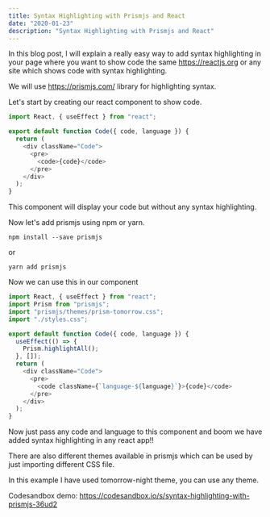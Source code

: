 ```yaml
---
title: Syntax Highlighting with Prismjs and React 
date: "2020-01-23"
description: "Syntax Highlighting with Prismjs and React"
---
```


In this blog post, I will explain a really easy way to add syntax highlighting in your page where you want to show code the same https://reactjs.org or any site which shows code with syntax highlighting.

We will use https://prismjs.com/ library for highlighting syntax.

Let's start by creating our react component to show code.


```javascript
import React, { useEffect } from "react";

export default function Code({ code, language }) {
  return (
    <div className="Code">
      <pre>
        <code>{code}</code>
      </pre>
    </div>
  );
}

```

This component will display your code but without any syntax highlighting.

Now let's add prismjs using npm or yarn.

`npm install --save prismjs`

or

`yarn add prismjs`

Now we can use this in our component


```javascript
import React, { useEffect } from "react";
import Prism from "prismjs";
import "prismjs/themes/prism-tomorrow.css";
import "./styles.css";

export default function Code({ code, language }) {
  useEffect(() => {
    Prism.highlightAll();
  }, []);
  return (
    <div className="Code">
      <pre>
        <code className={`language-${language}`}>{code}</code>
      </pre>
    </div>
  );
}
```

Now just pass any code and language to this component and boom we have added syntax highlighting in any react app!!

There are also different themes available in prismjs which can be used by just importing different CSS file.

In this example I have used tomorrow-night theme, you can use any theme.

Codesandbox demo: https://codesandbox.io/s/syntax-highlighting-with-prismjs-36ud2
